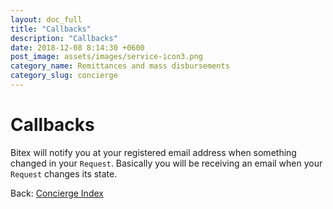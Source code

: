 ```yaml
---
layout: doc_full
title: "Callbacks"
description: "Callbacks"
date: 2018-12-08 8:14:30 +0600
post_image: assets/images/service-icon3.png
category_name: Remittances and mass disbursements
category_slug: concierge
---
```


# Callbacks

Bitex will notify you at your registered email address when something changed in your `Request`.
Basically you will be receiving an email when your `Request` changes its state.

<div class="footer-nav">
  <span>
    Back:
    <a href="/docs/concierge/">Concierge Index</a>
  </span>
</div>
